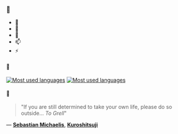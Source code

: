 ### 👋

- 🔭
- 🌱
- 💬
- 📫
- ⚡

#### 🧏

[![Most used languages](https://github-readme-stats-aynah.vercel.app/api/top-langs/?username=aynh&theme=solarized-dark&langs_count=6&layout=compact&hide_title=true)](https://github.com/anuraghazra/github-readme-stats#gh-dark-mode-only)
[![Most used languages](https://github-readme-stats-aynah.vercel.app/api/top-langs/?username=aynh&theme=solarized-light&langs_count=6&layout=compact&hide_title=true)](https://github.com/anuraghazra/github-readme-stats#gh-light-mode-only)

#### 💬

> "If you are still determined to take your own life, please do so outside... *To Grell*"

&mdash; [**Sebastian Michaelis**](https://myanimelist.net/character.php?q=Sebastian%20Michaelis&cat=character), [**Kuroshitsuji**](https://myanimelist.net/search/all?q=Kuroshitsuji&cat=all)
